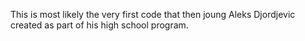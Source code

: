 This is most likely the very first code that then joung Aleks Djordjevic
created as part of his high school program.
